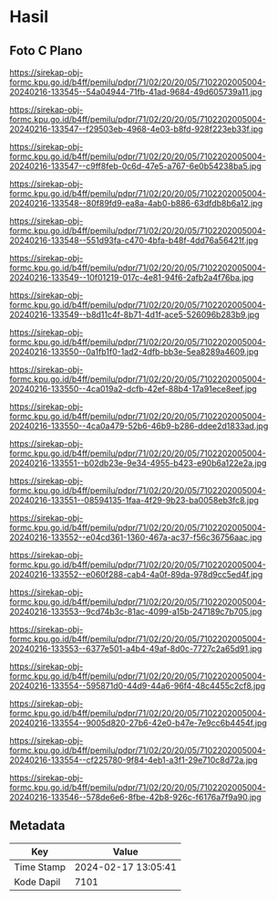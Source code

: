 # Hasil

## Foto C Plano

https://sirekap-obj-formc.kpu.go.id/b4ff/pemilu/pdpr/71/02/20/20/05/7102202005004-20240216-133545--54a04944-71fb-41ad-9684-49d605739a11.jpg

https://sirekap-obj-formc.kpu.go.id/b4ff/pemilu/pdpr/71/02/20/20/05/7102202005004-20240216-133547--f29503eb-4968-4e03-b8fd-928f223eb33f.jpg

https://sirekap-obj-formc.kpu.go.id/b4ff/pemilu/pdpr/71/02/20/20/05/7102202005004-20240216-133547--c9ff8feb-0c6d-47e5-a767-6e0b54238ba5.jpg

https://sirekap-obj-formc.kpu.go.id/b4ff/pemilu/pdpr/71/02/20/20/05/7102202005004-20240216-133548--80f89fd9-ea8a-4ab0-b886-63dfdb8b6a12.jpg

https://sirekap-obj-formc.kpu.go.id/b4ff/pemilu/pdpr/71/02/20/20/05/7102202005004-20240216-133548--551d93fa-c470-4bfa-b48f-4dd76a56421f.jpg

https://sirekap-obj-formc.kpu.go.id/b4ff/pemilu/pdpr/71/02/20/20/05/7102202005004-20240216-133549--10f01219-017c-4e81-94f6-2afb2a4f76ba.jpg

https://sirekap-obj-formc.kpu.go.id/b4ff/pemilu/pdpr/71/02/20/20/05/7102202005004-20240216-133549--b8d11c4f-8b71-4d1f-ace5-526096b283b9.jpg

https://sirekap-obj-formc.kpu.go.id/b4ff/pemilu/pdpr/71/02/20/20/05/7102202005004-20240216-133550--0a1fb1f0-1ad2-4dfb-bb3e-5ea8289a4609.jpg

https://sirekap-obj-formc.kpu.go.id/b4ff/pemilu/pdpr/71/02/20/20/05/7102202005004-20240216-133550--4ca019a2-dcfb-42ef-88b4-17a91ece8eef.jpg

https://sirekap-obj-formc.kpu.go.id/b4ff/pemilu/pdpr/71/02/20/20/05/7102202005004-20240216-133550--4ca0a479-52b6-46b9-b286-ddee2d1833ad.jpg

https://sirekap-obj-formc.kpu.go.id/b4ff/pemilu/pdpr/71/02/20/20/05/7102202005004-20240216-133551--b02db23e-9e34-4955-b423-e90b6a122e2a.jpg

https://sirekap-obj-formc.kpu.go.id/b4ff/pemilu/pdpr/71/02/20/20/05/7102202005004-20240216-133551--08594135-1faa-4f29-9b23-ba0058eb3fc8.jpg

https://sirekap-obj-formc.kpu.go.id/b4ff/pemilu/pdpr/71/02/20/20/05/7102202005004-20240216-133552--e04cd361-1360-467a-ac37-f56c36756aac.jpg

https://sirekap-obj-formc.kpu.go.id/b4ff/pemilu/pdpr/71/02/20/20/05/7102202005004-20240216-133552--e060f288-cab4-4a0f-89da-978d9cc5ed4f.jpg

https://sirekap-obj-formc.kpu.go.id/b4ff/pemilu/pdpr/71/02/20/20/05/7102202005004-20240216-133553--9cd74b3c-81ac-4099-a15b-247189c7b705.jpg

https://sirekap-obj-formc.kpu.go.id/b4ff/pemilu/pdpr/71/02/20/20/05/7102202005004-20240216-133553--6377e501-a4b4-49af-8d0c-7727c2a65d91.jpg

https://sirekap-obj-formc.kpu.go.id/b4ff/pemilu/pdpr/71/02/20/20/05/7102202005004-20240216-133554--595871d0-44d9-44a6-96f4-48c4455c2cf8.jpg

https://sirekap-obj-formc.kpu.go.id/b4ff/pemilu/pdpr/71/02/20/20/05/7102202005004-20240216-133554--9005d820-27b6-42e0-b47e-7e9cc6b4454f.jpg

https://sirekap-obj-formc.kpu.go.id/b4ff/pemilu/pdpr/71/02/20/20/05/7102202005004-20240216-133554--cf225780-9f84-4eb1-a3f1-29e710c8d72a.jpg

https://sirekap-obj-formc.kpu.go.id/b4ff/pemilu/pdpr/71/02/20/20/05/7102202005004-20240216-133546--578de6e6-8fbe-42b8-926c-f6176a7f9a90.jpg


## Metadata

| Key        | Value               |
| ---------- | ------------------- |
| Time Stamp | 2024-02-17 13:05:41 |
| Kode Dapil | 7101                |




